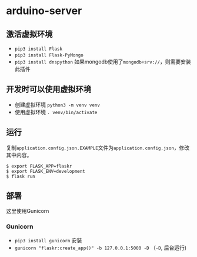 # arduino-server

## 激活虚拟环境
* `pip3 install Flask`
* `pip3 install Flask-PyMongo`
* `pip3 install dnspython` 如果mongodb使用了`mongodb+srv://`，则需要安装此插件

## 开发时可以使用虚拟环境
* 创建虚拟环境 `python3 -m venv venv`
* 使用虚拟环境 `. venv/bin/activate`


## 运行
复制`application.config.json.EXAMPLE`文件为`application.config.json`，修改其中内容。

```
$ export FLASK_APP=flaskr
$ export FLASK_ENV=development
$ flask run
```

## 部署
这里使用Gunicorn
### Gunicorn
* `pip3 install gunicorn` 安装
* `gunicorn "flaskr:create_app()" -b 127.0.0.1:5000 -D` （`-D`, 后台运行)
